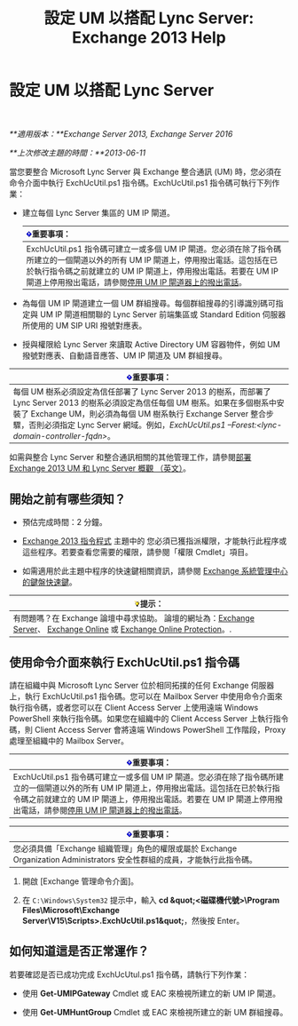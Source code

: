 ﻿---
title: '設定 UM 以搭配 Lync Server: Exchange 2013 Help'
TOCTitle: 設定 UM 以搭配 Lync Server
ms:assetid: 29bdddbf-75d5-4c92-988e-c8506ecc7a1c
ms:mtpsurl: https://technet.microsoft.com/zh-tw/library/JJ966276(v=EXCHG.150)
ms:contentKeyID: 52062529
ms.date: 05/21/2018
mtps_version: v=EXCHG.150
ms.translationtype: MT
---

# 設定 UM 以搭配 Lync Server

 

_**適用版本：**Exchange Server 2013, Exchange Server 2016_

_**上次修改主題的時間：**2013-06-11_

當您要整合 Microsoft Lync Server 與 Exchange 整合通訊 (UM) 時，您必須在命令介面中執行 ExchUcUtil.ps1 指令碼。ExchUcUtil.ps1 指令碼可執行下列作業：

  - 建立每個 Lync Server 集區的 UM IP 閘道。
    
    <table>
    <thead>
    <tr class="header">
    <th><img src="images/Bb124558.important(EXCHG.150).gif" title="重要事項" alt="重要事項" />重要事項：</th>
    </tr>
    </thead>
    <tbody>
    <tr class="odd">
    <td>ExchUcUtil.ps1 指令碼可建立一或多個 UM IP 閘道。您必須在除了指令碼所建立的一個閘道以外的所有 UM IP 閘道上，停用撥出電話。這包括在已於執行指令碼之前就建立的 UM IP 閘道上，停用撥出電話。若要在 UM IP 閘道上停用撥出電話，請參閱<a href="disable-outgoing-calls-on-um-ip-gateways-exchange-2013-help.md">停用 UM IP 閘道器上的撥出電話</a>。</td>
    </tr>
    </tbody>
    </table>


  - 為每個 UM IP 閘道建立一個 UM 群組搜尋。每個群組搜尋的引導識別碼可指定與 UM IP 閘道相關聯的 Lync Server 前端集區或 Standard Edition 伺服器所使用的 UM SIP URI 撥號對應表。

  - 授與權限給 Lync Server 來讀取 Active Directory UM 容器物件，例如 UM 撥號對應表、自動語音應答、UM IP 閘道及 UM 群組搜尋。

<table>
<thead>
<tr class="header">
<th><img src="images/Bb124558.important(EXCHG.150).gif" title="重要事項" alt="重要事項" />重要事項：</th>
</tr>
</thead>
<tbody>
<tr class="odd">
<td>每個 UM 樹系必須設定為信任部署了 Lync Server 2013 的樹系，而部署了 Lync Server 2013 的樹系必須設定為信任每個 UM 樹系。如果在多個樹系中安裝了 Exchange UM，則必須為每個 UM 樹系執行 Exchange Server 整合步驟，否則必須指定 Lync Server 網域。例如，<em>ExchUcUtil.ps1 –Forest:&lt;lync-domain-controller-fqdn&gt;</em>。</td>
</tr>
</tbody>
</table>


如需與整合 Lync Server 和整合通訊相關的其他管理工作，請參閱[部署 Exchange 2013 UM 和 Lync Server 概觀 （英文）](deploying-exchange-2013-um-and-lync-server-overview-exchange-2013-help.md)。

## 開始之前有哪些須知？

  - 預估完成時間：2 分鐘。

  - [Exchange 2013 指令程式](https://technet.microsoft.com/zh-tw/library/bb124413\(v=exchg.150\)) 主題中的 您必須已獲指派權限，才能執行此程序或這些程序。若要查看您需要的權限，請參閱「權限 Cmdlet」項目。

  - 如需適用於此主題中程序的快速鍵相關資訊，請參閱 [Exchange 系統管理中心的鍵盤快速鍵](keyboard-shortcuts-in-the-exchange-admin-center-exchange-online-protection-help.md)。

<table>
<thead>
<tr class="header">
<th><img src="images/Bb124558.tip(EXCHG.150).gif" title="提示" alt="提示" />提示：</th>
</tr>
</thead>
<tbody>
<tr class="odd">
<td>有問題嗎？在 Exchange 論壇中尋求協助。 論壇的網址為：<a href="https://go.microsoft.com/fwlink/p/?linkid=60612">Exchange Server</a>、 <a href="https://go.microsoft.com/fwlink/p/?linkid=267542">Exchange Online</a> 或 <a href="https://go.microsoft.com/fwlink/p/?linkid=285351">Exchange Online Protection</a>。.</td>
</tr>
</tbody>
</table>


## 使用命令介面來執行 ExchUcUtil.ps1 指令碼

請在組織中與 Microsoft Lync Server 位於相同拓撲的任何 Exchange 伺服器上，執行 ExchUcUtil.ps1 指令碼。您可以在 Mailbox Server 中使用命令介面來執行指令碼，或者您可以在 Client Access Server 上使用遠端 Windows PowerShell 來執行指令碼。如果您在組織中的 Client Access Server 上執行指令碼，則 Client Access Server 會將遠端 Windows PowerShell 工作階段，Proxy 處理至組織中的 Mailbox Server。

<table>
<thead>
<tr class="header">
<th><img src="images/Bb124558.important(EXCHG.150).gif" title="重要事項" alt="重要事項" />重要事項：</th>
</tr>
</thead>
<tbody>
<tr class="odd">
<td>ExchUcUtil.ps1 指令碼可建立一或多個 UM IP 閘道。您必須在除了指令碼所建立的一個閘道以外的所有 UM IP 閘道上，停用撥出電話。這包括在已於執行指令碼之前就建立的 UM IP 閘道上，停用撥出電話。若要在 UM IP 閘道上停用撥出電話，請參閱<a href="disable-outgoing-calls-on-um-ip-gateways-exchange-2013-help.md">停用 UM IP 閘道器上的撥出電話</a>。</td>
</tr>
</tbody>
</table>


<table>
<thead>
<tr class="header">
<th><img src="images/Bb124558.important(EXCHG.150).gif" title="重要事項" alt="重要事項" />重要事項：</th>
</tr>
</thead>
<tbody>
<tr class="odd">
<td>您必須具備「Exchange 組織管理」角色的權限或屬於 Exchange Organization Administrators 安全性群組的成員，才能執行此指令碼。</td>
</tr>
</tbody>
</table>


1.  開啟 \[Exchange 管理命令介面\]。

2.  在 `C:\Windows\System32` 提示中，輸入 **cd \&quot;\<磁碟機代號\>\\Program Files\\Microsoft\\Exchange Server\\V15\\Scripts\>.ExchUcUtil.ps1\&quot;**，然後按 Enter。

## 如何知道這是否正常運作？

若要確認是否已成功完成 ExchUcUtul.ps1 指令碼，請執行下列作業：

  - 使用 **Get-UMIPGateway** Cmdlet 或 EAC 來檢視所建立的新 UM IP 閘道。

  - 使用 **Get-UMHuntGroup** Cmdlet 或 EAC 來檢視所建立的新 UM 群組搜尋。

